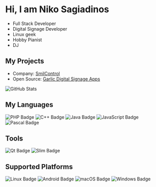 # Hi, I am Niko Sagiadinos
- Full Stack Developer
- Digital Signage Developer
- Linux geek 
- Hobby Pianist 
- DJ

## My Projects

- Company:  [SmilControl](http://smil-control.com)
- Open Source: [Garlic Digital Signage Apps](https://garlic-player.com)

![GitHub Stats](https://github-readme-stats.vercel.app/api?username=sagiadinos&show_icons=true&hide=contribs&&rank_icon=percentile)

## My Languages
![PHP Badge](https://img.shields.io/badge/PHP-777BB4?style=for-the-badge&logo=php&logoColor=white)
![C++ Badge](https://img.shields.io/badge/C++-00599C?style=for-the-badge&logo=c%2B%2B&logoColor=white)
![Java Badge](https://img.shields.io/badge/Java-ED8B00?style=for-the-badge&logo=java&logoColor=white)
![JavaScript Badge](https://img.shields.io/badge/JavaScript-F7DF1E?style=for-the-badge&logo=javascript&logoColor=black)
![Pascal Badge](https://img.shields.io/badge/Pascal-0095D5?style=for-the-badge&logoColor=white)

## Tools
![Qt Badge](https://img.shields.io/badge/Qt-41CD52?style=for-the-badge&logo=qt&logoColor=white)
![Slim Badge](https://img.shields.io/badge/Slim-74BDBE?style=for-the-badge&logo=SLIM&logoColor=white)

## Supported Platforms
![Linux Badge](https://img.shields.io/badge/Linux-FCC624?style=for-the-badge&logo=linux&logoColor=black)
![Android Badge](https://img.shields.io/badge/Android-3DDC84?style=for-the-badge&logo=android&logoColor=white)
![macOS Badge](https://img.shields.io/badge/macOS-000000?style=for-the-badge&logo=apple&logoColor=white)
![Windows Badge](https://img.shields.io/badge/Windows-0078D6?style=for-the-badge&logo=windows&logoColor=white)


